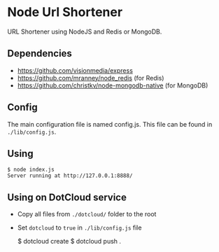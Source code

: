 Node Url Shortener
==================

URL Shortener using NodeJS and Redis or MongoDB.

## Dependencies

*  https://github.com/visionmedia/express
*  https://github.com/mranney/node_redis (for Redis)
*  https://github.com/christkv/node-mongodb-native (for MongoDB)

## Config

The main configuration file is named config.js. This file can be found in `./lib/config.js`.

## Using

    $ node index.js
    Server running at http://127.0.0.1:8888/

## Using on DotCloud service

*  Copy all files from `./dotcloud/` folder to the root
*  Set `dotcloud` to `true` in `./lib/config.js` file

    $ dotcloud create <repo-name>
    $ dotcloud push <repo-name> .